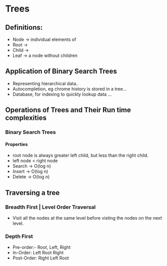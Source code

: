 # Trees
## Definitions:
- Node -> individual elements of 
- Root -> 
- Child -> 
- Leaf -> a node without children

## Application of Binary Search Trees
- Representing hierarchical data..
- Autocompletion, eg chrome history is stored in a tree...
- Database, for indexing to quickly lookup data ...

## Operations of Trees and Their Run time complexities
### Binary Search Trees
#### Properties
- root node is always greater left child, but less than the right child.
- left node < right node
- Search -> O(log n)
- Insert -> O(log n)
- Delete -> O(log n)
## Traversing a tree
### Breadth First | Level Order Traversal
-  Visit all the nodes at the same level before visting the nodes on the next level.
### Depth First
- Pre-order:- Root, Left, Right
- In-Order:  Left Root Right
- Post-Order: Right Left Root

